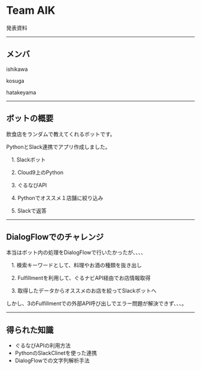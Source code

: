 # Team AIK

発表資料

---
## メンバ

ishikawa

kosuga

hatakeyama

---
## ボットの概要

飲食店をランダムで教えてくれるボットです。

PythonとSlack連携でアプリ作成しました。

　1. Slackボット

　2. Cloud9上のPython

　3. ぐるなびAPI

　4. Pythonでオススメ１店舗に絞り込み

　5. Slackで返答

---

## DialogFlowでのチャレンジ

本当はボット内の処理をDialogFlowで行いたかったが、、、、

　1. 検索キーワードとして、料理やお酒の種類を抜き出し

　2. Fulfillmentを利用して、ぐるナビAPI経由でお店情報取得

　3. 取得したデータからオススメのお店を絞ってSlackボットへ

しかし、3のFulfillmentでの外部API呼び出しでエラー問題が解決できず、、、。

---

## 得られた知識

* ぐるなびAPIの利用方法
* PythonのSlackClinetを使った連携
* DialogFlowでの文字列解析手法
